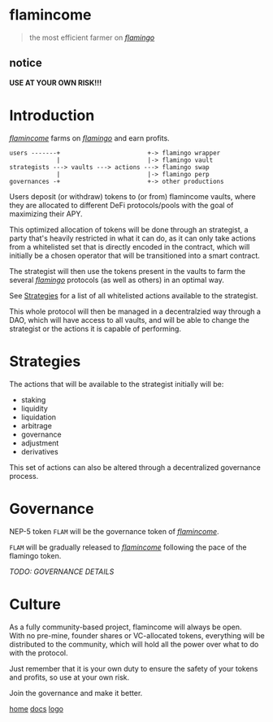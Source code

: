 # flamincome

> the most efficient farmer on [*flamingo*](https://flamingo.finance)

## notice

**USE AT YOUR OWN RISK!!!**

# Introduction

[*flamincome*](https://flamincome.github.io) farms on [*flamingo*](https://flamingo.finance) and earn profits.

```
users -------+                        +-> flamingo wrapper
             |                        |-> flamingo vault
strategists ---> vaults ---> actions ---> flamingo swap
             |                        |-> flamingo perp
governances -+                        +-> other productions
```

Users deposit (or withdraw) tokens to (or from) flamincome vaults, where they are allocated to different DeFi protocols/pools with the goal of maximizing their APY.

This optimized allocation of tokens will be done through an strategist, a party that's heavily restricted in what it can do, as it can only take actions from a whitelisted set that is directly encoded in the contract, which will initially be a chosen operator that will be transitioned into a smart contract.

The strategist will then use the tokens present in the vaults to farm the several [*flamingo*](https://flamingo.finance) protocols (as well as others) in an optimal way.

See [Strategies](/strategies) for a list of all whitelisted actions available to the strategist.

This whole protocol will then be managed in a decentralzied way through a DAO, which will have access to all vaults, and will be able to change the strategist or the actions it is capable of performing.

# Strategies
The actions that will be available to the strategist initially will be:

- staking
- liquidity
- liquidation
- arbitrage
- governance
- adjustment
- derivatives

This set of actions can also be altered through a decentralized governance process.

# Governance
NEP-5 token `FLAM` will be the governance token of [*flamincome*](https://flamincome.github.io).

`FLAM` will be gradually released to [*flamincome*](https://flamincome.github.io) following the pace of the flamingo token.

*TODO: GOVERNANCE DETAILS*

# Culture
As a fully community-based project, flamincome will always be open.  
With no pre-mine, founder shares or VC-allocated tokens, everything will be distributed to the community, which will hold all the power over what to do with the protocol.

Just remember that it is your own duty to ensure the safety of your tokens and profits, so use at your own risk.

Join the governance and make it better.

<footer>
<a href="https://flamincome.github.io">home</a>
<a href="https://flamincome.github.io/docs">docs</a>
<a href="https://flamincome.github.io/logo">logo</a>
</footer>
